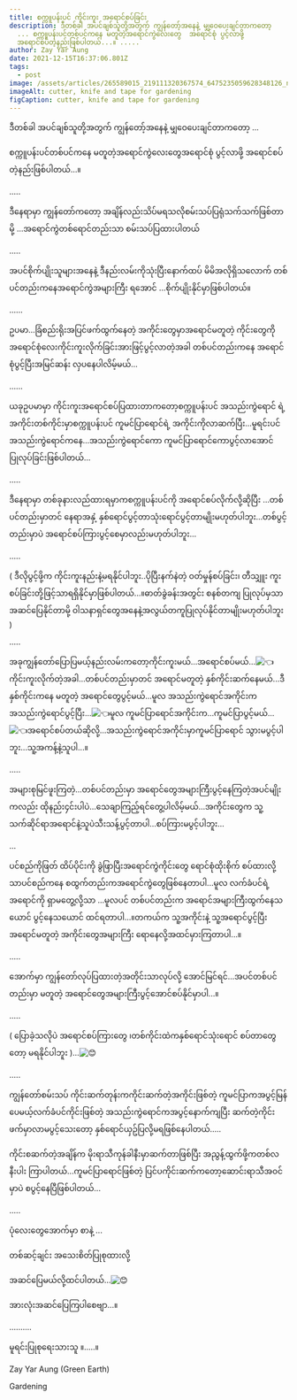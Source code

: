 ```yaml
---
title: စက္ကူပန်းပင် ကိုင်းကူး အရောင်စပ်ခြင်း
description: ဒီတစ်ခါ အပင်ချစ်သူတို့အတွက် ကျွန်တော့်အနေနဲ့ မျှဝေပေးချင်တာကတော့
  ... စက္ကူပန်းပင်တစ်ပင်ကနေ မတူတဲ့အရောင်ကွဲလေးတွေ  အရောင်စုံ ပွင့်လာဖို့
  အရောင်စပ်တဲ့နည်းဖြစ်ပါတယ်...။ .....
author: Zay Yar Aung
date: 2021-12-15T16:37:06.801Z
tags:
  - post
image: /assets/articles/265589015_219111320367574_6475235059628348126_n.jpeg
imageAlt: cutter, knife and tape for gardening
figCaption: cutter, knife and tape for gardening
---
```

ဒီတစ်ခါ အပင်ချစ်သူတို့အတွက် ကျွန်တော့်အနေနဲ့ မျှဝေပေးချင်တာကတော့ ...

စက္ကူပန်းပင်တစ်ပင်ကနေ မတူတဲ့အရောင်ကွဲလေးတွေအရောင်စုံ ပွင့်လာဖို့ အရောင်စပ်တဲ့နည်းဖြစ်ပါတယ်...။

.....

ဒီနေရာမှာ ကျွန်တော်ကတော့ အချိန်လည်းသိပ်မရသလိုစမ်းသပ်ပြရုံသက်သက်ဖြစ်တာမို့ ...အရောင်ကွဲတစ်ရောင်တည်းသာ စမ်းသပ်ပြထားပါတယ်

.....

အပင်စိုက်ပျိုးသူများအနေနဲ့ ဒီနည်းလမ်းကိုသုံးပြီးနောက်ထပ် မိမိအလိုရှိသလောက် တစ်ပင်တည်းကနေအရောင်ကွဲအများကြီး ရအောင် ...စိုက်ပျိုးနိုင်မှာဖြစ်ပါတယ်။

......

ဥပမာ...ခြံစည်းရိုးအပြင်ဖက်ထွက်နေတဲ့ အကိုင်းတွေမှာအရောင်မတူတဲ့ ကိုင်းတွေကို အရောင်စုံလေးကိုင်းကူးလိုက်ခြင်းအားဖြင့်ပွင့်လာတဲ့အခါ တစ်ပင်တည်းကနေ အရောင်စုံပွင့်ပြီးအမြင်ဆန်း လှပနေပါလိမ့်မယ်...

......

ယခုဥပမာမှာ ကိုင်းကူးအရောင်စပ်ပြထားတာကတော့စက္ကူပန်းပင် အသည်းကွဲရောင် ရဲ့အကိုင်းတစ်ကိုင်းမှာစက္ကူပန်းပင် ကူမင်ပြာရောင်ရဲ့ အကိုင်းကိုလာဆက်ပြီး...မူရင်းပင် အသည်းကွဲရောင်ကနေ...အသည်းကွဲရောင်ကော ကူမင်ပြာရောင်ကောပွင့်လာအောင် ပြုလုပ်ခြင်းဖြစ်ပါတယ်...

.....

ဒီနေရာမှာ တစ်ခုနားလည်ထားရမှာကစက္ကူပန်းပင်ကို အရောင်စပ်လိုက်လို့ဆိုပြီး ...တစ်ပင်တည်းမှာတင် နေရာအနှံ့ နှစ်ရောင်ပွင့်တာသုံးရောင်ပွင့်တာမျိုးမဟုတ်ပါဘူး...တစ်ပွင့်တည်းမှာပဲ အရောင်စပ်ကြားပွင့်စေမှာလည်းမဟုတ်ပါဘူး...

.....

( ဒီလိုပွင့်ဖို့က ကိုင်းကူးနည်းနဲ့မရနိုင်ပါဘူး..ပိုပြီးနက်နဲတဲ့ ဝတ်မှုန်စပ်ခြင်း၊ တီသျှူး ကူးစပ်ခြင်းတို့ဖြင့်သာရရှိနိုင်မှာဖြစ်ပါတယ်...။ဓာတ်ခွဲခန်းအတွင်း စနစ်တကျ ပြုလုပ်မှသာအဆင်ပြေနိုင်တာမို့ ဝါသနာရှင်တွေအနေနဲ့အလွယ်တကူပြုလုပ်နိုင်တာမျိုးမဟုတ်ပါဘူး )

.....

အခုကျွန်တော်ပြောပြမယ့်နည်းလမ်းကတော့ကိုင်းကူးမယ်...အရောင်စပ်မယ်...![👈](https://static.xx.fbcdn.net/images/emoji.php/v9/td0/1/16/1f448.png)ကိုင်းကူးလိုက်တဲ့အခါ...တစ်ပင်တည်းမှာတင် အရောင်မတူတဲ့ နှစ်ကိုင်းဆက်နေမယ်...ဒီနှစ်ကိုင်းကနေ မတူတဲ့ အရောင်တွေပွင့်မယ်...မူလ အသည်းကွဲရောင်အကိုင်းကအသည်းကွဲရောင်ပွင့်ပြီး...![👈](https://static.xx.fbcdn.net/images/emoji.php/v9/td0/1/16/1f448.png)မူလ ကူမင်ပြာရောင်အကိုင်းက...ကူမင်ပြာပွင့်မယ်...![👈](https://static.xx.fbcdn.net/images/emoji.php/v9/td0/1/16/1f448.png)အရောင်စပ်တယ်ဆိုလို့...အသည်းကွဲရောင်အကိုင်းမှာကူမင်ပြာရောင် သွားမပွင့်ပါဘူး...သူ့အကန့်နဲ့သူပါ...။

.....

အများစုမြင်ဖူးကြတဲ့...တစ်ပင်တည်းမှာ အရောင်တွေအများကြီးပွင့်နေကြတဲ့အပင်မျိုးကလည်း ထိုနည်း၄င်းပါပဲ...သေချာကြည့်ရင်တွေ့ပါလိမ့်မယ်...အကိုင်းတွေက သူ့သက်ဆိုင်ရာအရောင်နဲ့သူပဲသီးသန့်ပွင့်တာပါ...စပ်ကြားမပွင့်ပါဘူး...

...

ပင်စည်ကိုဖြတ် ထိပ်ပိုင်းကို ခွဲဖြာပြီးအရောင်ကွဲကိုင်းတွေ ရောင်စုံထိုးစိုက် စပ်ထားလို့သာပင်စည်ကနေ စထွက်တည်းကအရောင်ကွဲတွေဖြစ်နေတာပါ...မူလ လက်ခံပင်ရဲ့ အရောင်ကို ရှာမတွေ့လို့သာ ...မူလပင် တစ်ပင်တည်းက အရောင်အများကြီးထွက်နေသယောင် ပွင့်နေသယောင် ထင်ရတာပါ...။တကယ်က သူ့အကိုင်းနဲ့ သူ့အရောင်ပွင့်ပြီးအရောင်မတူတဲ့ အကိုင်းတွေအများကြီး ရောနေလို့အထင်မှားကြတာပါ...။

.....

အောက်မှာ ကျွန်တော်လုပ်ပြထားတဲ့အတိုင်းသာလုပ်လို့ အောင်မြင်ရင်...အပင်တစ်ပင်တည်းမှာ မတူတဲ့ အရောင်တွေအများကြီးပွင့်အောင်စပ်နိုင်မှာပါ...။

.....

( ပြောခဲ့သလိုပဲ အရောင်စပ်ကြားတွေ ၊တစ်ကိုင်းထဲကနှစ်ရောင်သုံးရောင် စပ်တာတွေတော့ မရနိုင်ပါဘူး )...![😊](https://static.xx.fbcdn.net/images/emoji.php/v9/t7f/1/16/1f60a.png)

.....

ကျွန်တော်စမ်းသပ် ကိုင်းဆက်တုန်းကကိုင်းဆက်တဲ့အကိုင်းဖြစ်တဲ့ ကူမင်ပြာကအပွင့်မြန်ပေမယ့်လက်ခံပင်ကိုင်းဖြစ်တဲ့ အသည်းကွဲရောင်ကအပွင့်နောက်ကျပြီး ဆက်တဲ့ကိုင်းဖက်မှာလာမပွင့်သေးတော့ နှစ်ရောင်ယှဥ်ပြလို့မရဖြစ်နေပါတယ်.....

ကိုင်းစဆက်တဲ့အချိန်က မိုးရာသီကုန်ခါနီးမှာဆက်တာဖြစ်ပြီး အညွန့်ထွက်ဖို့ကတစ်လနီးပါး ကြာပါတယ်...ကူမင်ပြာရောင်ဖြစ်တဲ့ ပြင်ပကိုင်းဆက်ကတော့ဆောင်းရာသီအဝင်မှာပဲ စပွင့်နေပြီဖြစ်ပါတယ်...

.....

ပုံလေးတွေအောက်မှာ စာနဲ့ ...

တစ်ဆင့်ချင်း အသေးစိတ်ပြုစုထားလို့

အဆင်ပြေမယ်လို့ထင်ပါတယ်...![😊](https://static.xx.fbcdn.net/images/emoji.php/v9/t7f/1/16/1f60a.png)

အားလုံးအဆင်ပြေကြပါစေဗျာ...။

..........

မူရင်းပြုစုရေးသားသူ ။.....။

Zay Yar Aung (Green Earth)

Gardening